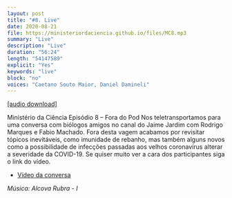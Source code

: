 ```yaml
---
layout: post
title: "#8. Live"
date: 2020-08-21
file: https://ministeriordaciencia.github.io/files/MC8.mp3
summary: "Live"
description: "Live"
duration: "56:24"
length: "54147589"
explicit: "Yes"
keywords: "live"
block: "no"
voices: "Caetano Souto Maior, Daniel Damineli"
---
```



[[audio download]](https://ministeriodaciencia.github.io/files/MC8.mp3)

Ministério da Ciência Episódio 8 – Fora do Pod
Nos teletransportamos para uma conversa com biólogos amigos no canal do Jaime Jardim com Rodrigo Marques e Fabio Machado. Fora desta vagem acabamos por revisitar tópicos inevitáveis, como imunidade de rebanho, mas também alguns novos como a possibilidade de infecções passadas aos velhos coronavírus alterar a severidade da COVID-19. Se quiser muito ver a cara dos participantes siga o link do vídeo.

- [Vídeo da conversa](https://www.youtube.com/watch?v=Wdyo0_DEYIk&fbclid=IwAR1nWUyzJgQgC1EENiKxtoCpbvW-j3AzecQIdfm1Xu_4m4wb5XTw4w9pERI)


_Música: Alcova Rubra - I_
